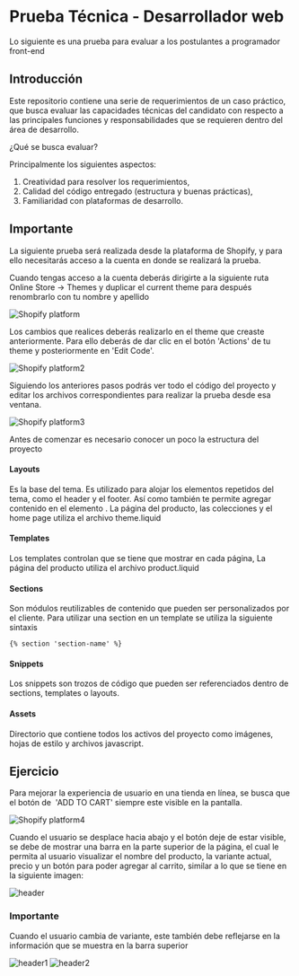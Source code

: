 # Prueba Técnica - Desarrollador web

Lo siguiente es una prueba para evaluar a los postulantes a programador front-end

## Introducción

Este repositorio contiene una serie de requerimientos de un caso práctico, que busca evaluar las capacidades técnicas del candidato con respecto a las principales funciones y responsabilidades que se requieren dentro del área de desarrollo.

¿Qué se busca evaluar?

Principalmente los siguientes aspectos:

1. Creatividad para resolver los requerimientos,
2. Calidad del código entregado (estructura y buenas prácticas),
3. Familiaridad con plataformas de desarrollo.


## Importante

La siguiente prueba será realizada desde la plataforma de Shopify, y para ello necesitarás acceso a la cuenta en donde se realizará la prueba.

Cuando tengas acceso a la cuenta deberás dirigirte a la siguiente ruta Online Store -> Themes y duplicar el current theme para después renombrarlo con tu nombre y apellido


![ Shopify platform](https://cdn.shopify.com/s/files/1/0553/4656/1213/files/Sin_titulo81.png?v=1654619518)

Los cambios que realices deberás realizarlo en el theme que creaste anteriormente. Para ello deberás de dar clic en el botón 'Actions' de tu theme y posteriormente en 'Edit Code'.

![ Shopify platform2](https://cdn.shopify.com/s/files/1/0553/4656/1213/files/Sin_titulo82.png?v=1654620280)


Siguiendo los anteriores pasos podrás ver todo el código del proyecto y editar los archivos correspondientes para realizar la prueba desde esa ventana.

![ Shopify platform3](https://cdn.shopify.com/s/files/1/0553/4656/1213/files/Sin_titulo83.png?v=1654622858)




Antes de comenzar es necesario conocer un poco la estructura del proyecto

#### Layouts
Es la base del tema. Es utilizado para alojar los elementos repetidos del tema, como el header y el footer. Así como también te permite agregar contenido en el elemento <head>.
La página del producto, las colecciones y el home page utiliza el archivo theme.liquid

#### Templates
Los templates controlan que se tiene que mostrar en cada página, La página del producto utiliza el archivo product.liquid

#### Sections
Son módulos reutilizables de contenido que pueden ser personalizados por el cliente. Para utilizar una section en un template se utiliza la siguiente sintaxis

    {% section 'section-name' %}

#### Snippets
Los snippets son trozos de código que pueden ser referenciados dentro de sections, templates o layouts.

#### Assets
Directorio que contiene todos los activos del proyecto como imágenes, hojas de estilo y archivos javascript.




## Ejercicio

Para mejorar la experiencia de usuario en una tienda en línea, se busca que el botón de  'ADD TO CART' siempre este visible en la pantalla.

![ Shopify platform4](https://cdn.shopify.com/s/files/1/0553/4656/1213/files/Sin_titulo72.png?v=1654614428)


Cuando el usuario se desplace hacia abajo y el botón deje de estar visible, se debe de mostrar una barra en la parte superior de la página, el cual le permita al usuario visualizar el nombre del producto, la variante actual, precio y un botón para poder agregar al carrito, similar a lo que se tiene en la siguiente imagen:

![ header](https://cdn.shopify.com/s/files/1/0553/4656/1213/files/Sin_titulo74.png?v=1654615253)

### Importante

Cuando el usuario cambia de variante, este también debe reflejarse en la información que se muestra en la barra superior

![ header1](https://cdn.shopify.com/s/files/1/0553/4656/1213/files/Sin_titulo80.png?v=1654617998)
![ header2](https://cdn.shopify.com/s/files/1/0553/4656/1213/files/Sin_titulo79.png?v=1654617876)